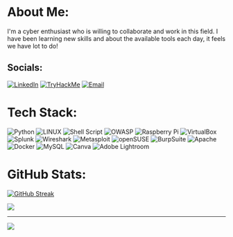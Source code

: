 # About Me:
I'm a cyber enthusiast who is willing to collaborate and work in this field. I have been learning new skills and about the available tools each day, it feels we have lot to do!


## Socials:
[![LinkedIn](https://img.shields.io/badge/LinkedIn-%230077B5.svg?logo=linkedin&logoColor=white)](https://linkedin.com/in/gopal-mahaldar) 
[![TryHackMe](https://img.shields.io/badge/TryHackMe-212C42.svg?logo=TryHackMe)](https://tryhackme.com/r/p/LameUser)
[![Email](https://img.shields.io/badge/Gmail-0E1128.svg?logo=Gmail)](mailto:gopal.mahaldar2020%40gmail.com)

# Tech Stack:
![Python](https://img.shields.io/badge/python-3670A0?style=for-the-badge&logo=python&logoColor=ffdd54) ![LINUX](https://img.shields.io/badge/Linux-FCC624?style=for-the-badge&logo=linux&logoColor=black) ![Shell Script](https://img.shields.io/badge/shell_script-%23121011.svg?style=for-the-badge&logo=gnu-bash&logoColor=white) ![OWASP](https://img.shields.io/badge/-OWASP-512BD4?style=for-the-badge&logo=OWASP)  ![Raspberry Pi](https://img.shields.io/badge/-RaspberryPi-C51A4A?style=for-the-badge&logo=Raspberry-Pi)  ![VirtualBox](https://img.shields.io/badge/-VirtualBox-6ba7ca?style=for-the-badge&logo=VirtualBox&logocolor=black) ![Splunk](https://img.shields.io/badge/-Splunk-a9b54f?style=for-the-badge&logo=Splunk) ![Wireshark](https://img.shields.io/badge/-Wireshark-aa925b?style=for-the-badge&logo=Wireshark)  ![Metasploit](https://img.shields.io/badge/-Metasploit-031B4E?style=for-the-badge&logo=Metasploit)  ![openSUSE](https://img.shields.io/badge/-openSUSE-145248?style=for-the-badge&logo=openSUSE)  ![BurpSuite](https://img.shields.io/badge/-Burp%20Suite-faecc6?style=for-the-badge&logo=Burp%20Suite&logocolor=black) ![Apache](https://img.shields.io/badge/apache-D33847.svg?style=for-the-badge&logo=apache&logoColor=white) ![Docker](https://img.shields.io/badge/Docker-2C3454.svg?style=for-the-badge&logo=Docker&logoColor=white) ![MySQL](https://img.shields.io/badge/mysql-af900f.svg?style=for-the-badge&logo=mysql&logoColor=white) ![Canva](https://img.shields.io/badge/Canva-%2300C4CC.svg?style=for-the-badge&logo=Canva&logoColor=white)  ![Adobe Lightroom](https://img.shields.io/badge/Adobe%20Lightroom-31A8FF.svg?style=for-the-badge&logo=Adobe%20Lightroom&logoColor=white)  
# GitHub Stats:

[![GitHub Streak](https://github-readme-streak-stats.herokuapp.com?user=LameUser&theme=github-dark-blue&hide_border=true)](https://git.io/streak-stats)

![](https://github-readme-stats.vercel.app/api/top-langs/?username=LameUser&theme=transparent&hide_border=true&include_all_commits=false&count_private=false&layout=compact)

---
[![](https://visitcount.itsvg.in/api?id=LameUser&icon=5&color=3)](https://visitcount.itsvg.in)

<!-- Proudly created with GPRM ( https://gprm.itsvg.in ) -->

